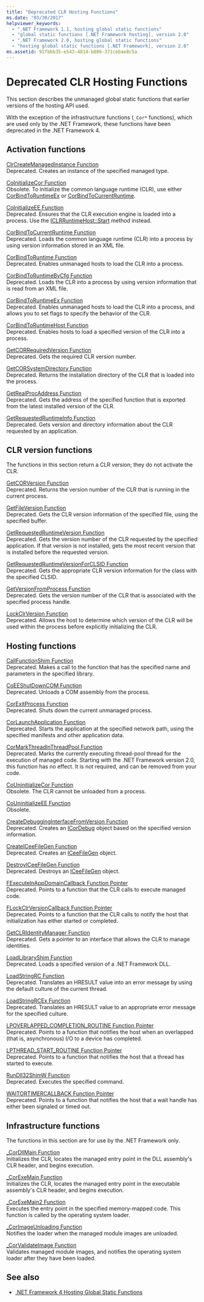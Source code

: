```yaml
---
title: "Deprecated CLR Hosting Functions"
ms.date: "03/30/2017"
helpviewer_keywords: 
  - ".NET Framework 1.1, hosting global static functions"
  - "global static functions [.NET Framework hosting], version 2.0"
  - ".NET Framework 2.0, hosting global static functions"
  - "hosting global static functions [.NET Framework], version 2.0"
ms.assetid: 91fbbb35-e543-4814-b806-371cebae8c5a
---
```

# Deprecated CLR Hosting Functions
This section describes the unmanaged global static functions that earlier versions of the hosting API used.  
  
 With the exception of the infrastructure functions (`_Cor*` functions), which are used only by the .NET Framework, these functions have been deprecated in the .NET Framework 4.  
  
## Activation functions  
 [ClrCreateManagedInstance Function](clrcreatemanagedinstance-function.md)  
 Deprecated. Creates an instance of the specified managed type.  
  
 [CoInitializeCor Function](coinitializecor-function.md)  
 Obsolete. To initialize the common language runtime (CLR), use either [CorBindToRuntimeEx](corbindtoruntimeex-function.md) or [CorBindToCurrentRuntime](corbindtocurrentruntime-function.md).  
  
 [CoInitializeEE Function](coinitializeee-function.md)  
 Deprecated. Ensures that the CLR execution engine is loaded into a process. Use the [ICLRRuntimeHost::Start](iclrruntimehost-start-method.md) method instead.  
  
 [CorBindToCurrentRuntime Function](corbindtocurrentruntime-function.md)  
 Deprecated. Loads the common language runtime (CLR) into a process by using version information stored in an XML file.  
  
 [CorBindToRuntime Function](corbindtoruntime-function.md)  
 Deprecated. Enables unmanaged hosts to load the CLR into a process.  
  
 [CorBindToRuntimeByCfg Function](corbindtoruntimebycfg-function.md)  
 Deprecated. Loads the CLR into a process by using version information that is read from an XML file.  
  
 [CorBindToRuntimeEx Function](corbindtoruntimeex-function.md)  
 Deprecated. Enables unmanaged hosts to load the CLR into a process, and allows you to set flags to specify the behavior of the CLR.  
  
 [CorBindToRuntimeHost Function](corbindtoruntimehost-function.md)  
 Deprecated. Enables hosts to load a specified version of the CLR into a process.  
  
 [GetCORRequiredVersion Function](getcorrequiredversion-function.md)  
 Deprecated. Gets the required CLR version number.  
  
 [GetCORSystemDirectory Function](getcorsystemdirectory-function.md)  
 Deprecated. Returns the installation directory of the CLR that is loaded into the process.  
  
 [GetRealProcAddress Function](getrealprocaddress-function.md)  
 Deprecated. Gets the address of the specified function that is exported from the latest installed version of the CLR.  
  
 [GetRequestedRuntimeInfo Function](getrequestedruntimeinfo-function.md)  
 Deprecated. Gets version and directory information about the CLR requested by an application.  
  
## CLR version functions  
 The functions in this section return a CLR version; they do not activate the CLR.  
  
 [GetCORVersion Function](getcorversion-function.md)  
 Deprecated. Returns the version number of the CLR that is running in the current process.  
  
 [GetFileVersion Function](getfileversion-function.md)  
 Deprecated. Gets the CLR version information of the specified file, using the specified buffer.  
  
 [GetRequestedRuntimeVersion Function](getrequestedruntimeversion-function.md)  
 Deprecated. Gets the version number of the CLR requested by the specified application. If that version is not installed, gets the most recent version that is installed before the requested version.  
  
 [GetRequestedRuntimeVersionForCLSID Function](getrequestedruntimeversionforclsid-function.md)  
 Deprecated. Gets the appropriate CLR version information for the class with the specified CLSID.  
  
 [GetVersionFromProcess Function](getversionfromprocess-function.md)  
 Deprecated. Gets the version number of the CLR that is associated with the specified process handle.  
  
 [LockClrVersion Function](lockclrversion-function.md)  
 Deprecated. Allows the host to determine which version of the CLR will be used within the process before explicitly initializing the CLR.  
  
## Hosting functions  
 [CallFunctionShim Function](callfunctionshim-function.md)  
 Deprecated. Makes a call to the function that has the specified name and parameters in the specified library.  
  
 [CoEEShutDownCOM Function](coeeshutdowncom-function.md)  
 Deprecated. Unloads a COM assembly from the process.  
  
 [CorExitProcess Function](corexitprocess-function.md)  
 Deprecated. Shuts down the current unmanaged process.  
  
 [CorLaunchApplication Function](corlaunchapplication-function.md)  
 Deprecated. Starts the application at the specified network path, using the specified manifests and other application data.  
  
 [CorMarkThreadInThreadPool Function](cormarkthreadinthreadpool-function.md)  
 Deprecated. Marks the currently executing thread-pool thread for the execution of managed code. Starting with the .NET Framework version 2.0, this function has no effect. It is not required, and can be removed from your code.  
  
 [CoUninitializeCor Function](couninitializecor-function.md)  
 Obsolete. The CLR cannot be unloaded from a process.  
  
 [CoUninitializeEE Function](couninitializeee-function.md)  
 Obsolete.  
  
 [CreateDebuggingInterfaceFromVersion Function](createdebugginginterfacefromversion-function.md)  
 Deprecated. Creates an [ICorDebug](../debugging/icordebug-interface.md) object based on the specified version information.  
  
 [CreateICeeFileGen Function](createiceefilegen-function.md)  
 Deprecated. Creates an [ICeeFileGen](iceefilegen-class.md) object.  
  
 [DestroyICeeFileGen Function](destroyiceefilegen-function.md)  
 Deprecated. Destroys an [ICeeFileGen](iceefilegen-class.md) object.  
  
 [FExecuteInAppDomainCallback Function Pointer](fexecuteinappdomaincallback-function-pointer.md)  
 Deprecated. Points to a function that the CLR calls to execute managed code.  
  
 [FLockClrVersionCallback Function Pointer](flockclrversioncallback-function-pointer.md)  
 Deprecated. Points to a function that the CLR calls to notify the host that initialization has either started or completed.  
  
 [GetCLRIdentityManager Function](getclridentitymanager-function.md)  
 Deprecated. Gets a pointer to an interface that allows the CLR to manage identities.  
  
 [LoadLibraryShim Function](loadlibraryshim-function.md)  
 Deprecated. Loads a specified version of a .NET Framework DLL.  
  
 [LoadStringRC Function](loadstringrc-function.md)  
 Deprecated. Translates an HRESULT value into an error message by using the default culture of the current thread.  
  
 [LoadStringRCEx Function](loadstringrcex-function.md)  
 Deprecated. Translates an HRESULT value to an appropriate error message for the specified culture.  
  
 [LPOVERLAPPED_COMPLETION_ROUTINE Function Pointer](lpoverlapped-completion-routine-function-pointer.md)  
 Deprecated. Points to a function that notifies the host when an overlapped (that is, asynchronous) I/O to a device has completed.  
  
 [LPTHREAD_START_ROUTINE Function Pointer](lpthread-start-routine-function-pointer.md)  
 Deprecated. Points to a function that notifies the host that a thread has started to execute.  
  
 [RunDll32ShimW Function](rundll32shimw-function.md)  
 Deprecated. Executes the specified command.  
  
 [WAITORTIMERCALLBACK Function Pointer](waitortimercallback-function-pointer.md)  
 Deprecated. Points to a function that notifies the host that a wait handle has either been signaled or timed out.  
  
## Infrastructure functions  
 The functions in this section are for use by the .NET Framework only.  
  
 [_CorDllMain Function](cordllmain-function.md)  
 Initializes the CLR, locates the managed entry point in the DLL assembly's CLR header, and begins execution.  
  
 [_CorExeMain Function](corexemain-function.md)  
 Initializes the CLR, locates the managed entry point in the executable assembly's CLR header, and begins execution.  
  
 [_CorExeMain2 Function](corexemain2-function.md)  
 Executes the entry point in the specified memory-mapped code. This function is called by the operating system loader.  
  
 [_CorImageUnloading Function](corimageunloading-function.md)  
 Notifies the loader when the managed module images are unloaded.  
  
 [_CorValidateImage Function](corvalidateimage-function.md)  
 Validates managed module images, and notifies the operating system loader after they have been loaded.  
  
## See also

- [.NET Framework 4 Hosting Global Static Functions](net-framework-4-hosting-global-static-functions.md)
